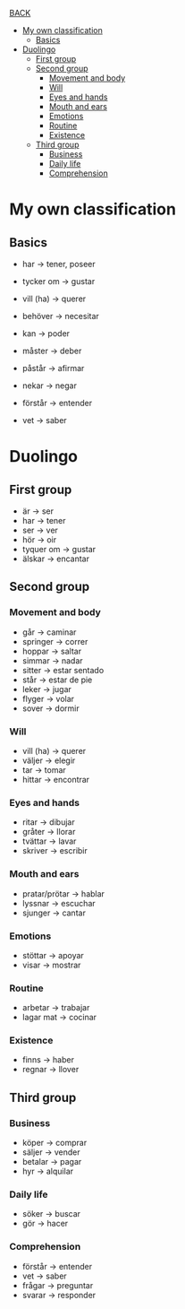 [BACK](./VOCABULARY.md)

- [My own classification](#my-own-classification)
  - [Basics](#basics)
- [Duolingo](#duolingo)
  - [First group](#first-group)
  - [Second group](#second-group)
    - [Movement and body](#movement-and-body)
    - [Will](#will)
    - [Eyes and hands](#eyes-and-hands)
    - [Mouth and ears](#mouth-and-ears)
    - [Emotions](#emotions)
    - [Routine](#routine)
    - [Existence](#existence)
  - [Third group](#third-group)
    - [Business](#business)
    - [Daily life](#daily-life)
    - [Comprehension](#comprehension)

# My own classification

## Basics

- har -> tener, poseer
- tycker om -> gustar

- vill (ha) -> querer
- behöver -> necesitar
- kan -> poder
- måster -> deber

- påstår -> afirmar
- nekar -> negar

- förstår -> entender
- vet -> saber

# Duolingo

## First group

- är -> ser
- har -> tener
- ser -> ver
- hör -> oir
- tyquer om -> gustar
- älskar -> encantar

## Second group

### Movement and body

- går -> caminar
- springer -> correr
- hoppar -> saltar
- simmar -> nadar
- sitter -> estar sentado
- står -> estar de pie
- leker -> jugar
- flyger -> volar
- sover -> dormir

### Will

- vill (ha) -> querer
- väljer -> elegir
- tar -> tomar
- hittar -> encontrar

### Eyes and hands

- ritar -> dibujar
- gråter -> llorar
- tvättar -> lavar
- skriver -> escribir

### Mouth and ears

- pratar/prötar -> hablar
- lyssnar -> escuchar
- sjunger -> cantar

### Emotions

- stöttar -> apoyar
- visar -> mostrar

### Routine

- arbetar -> trabajar
- lagar mat -> cocinar

### Existence

- finns -> haber
- regnar -> llover

## Third group

### Business

- köper -> comprar
- säljer -> vender
- betalar -> pagar
- hyr -> alquilar

### Daily life

- söker -> buscar
- gör -> hacer

### Comprehension

- förstår -> entender
- vet -> saber
- frågar -> preguntar
- svarar -> responder